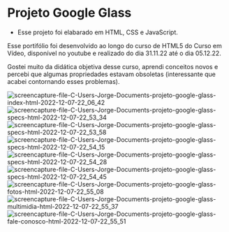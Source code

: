 # Projeto Google Glass

* Esse projeto foi elabarado em HTML, CSS e JavaScript.

Esse portifólio foi desenvolvido ao longo do curso de HTML5 do Curso em Vídeo, disponível no youtube e realizado do dia 31.11.22 até o dia 05.12.22. 

Gostei muito da didática objetiva desse curso, aprendi conceitos novos e percebi que algumas propriedades estavam obsoletas (interessante que acabei contornando esses problemas).

![screencapture-file-C-Users-Jorge-Documents-projeto-google-glass-index-html-2022-12-07-22_06_42](https://user-images.githubusercontent.com/106722825/206336724-09b50eef-0099-40c7-8650-5e34abd4be2e.png)
![screencapture-file-C-Users-Jorge-Documents-projeto-google-glass-specs-html-2022-12-07-22_53_34](https://user-images.githubusercontent.com/106722825/206337349-7150ef20-d20f-4bff-bc0f-522b145858f7.png)
![screencapture-file-C-Users-Jorge-Documents-projeto-google-glass-specs-html-2022-12-07-22_53_58](https://user-images.githubusercontent.com/106722825/206337352-b45266e8-7dd7-468e-8252-24af249162a2.png)
![screencapture-file-C-Users-Jorge-Documents-projeto-google-glass-specs-html-2022-12-07-22_54_15](https://user-images.githubusercontent.com/106722825/206337357-8b343ae9-b22c-43d0-9bf9-67020fadb153.png)
![screencapture-file-C-Users-Jorge-Documents-projeto-google-glass-specs-html-2022-12-07-22_54_28](https://user-images.githubusercontent.com/106722825/206337359-354fdaa7-3c28-4495-96d5-1d8137720eeb.png)
![screencapture-file-C-Users-Jorge-Documents-projeto-google-glass-specs-html-2022-12-07-22_54_45](https://user-images.githubusercontent.com/106722825/206337362-6a0d0f55-031f-4a36-948a-ea95de1332e7.png)
![screencapture-file-C-Users-Jorge-Documents-projeto-google-glass-fotos-html-2022-12-07-22_55_08](https://user-images.githubusercontent.com/106722825/206337389-af623723-9e88-477b-8e44-301f141d945b.png)
![screencapture-file-C-Users-Jorge-Documents-projeto-google-glass-multimidia-html-2022-12-07-22_55_37](https://user-images.githubusercontent.com/106722825/206337396-6f8a29b2-c0e6-415c-964d-e38c54cb258e.png)
![screencapture-file-C-Users-Jorge-Documents-projeto-google-glass-fale-conosco-html-2022-12-07-22_55_51](https://user-images.githubusercontent.com/106722825/206337406-b324f66e-cac5-4dd9-bea4-6fae25330586.png)
